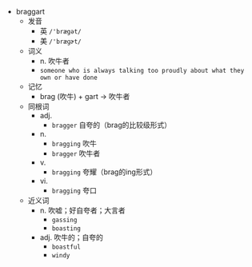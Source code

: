 - braggart
  - 发音
    - 英 `/'brægət/`
    - 美 `/'bræɡɚt/`
  - 词义
    - n. 吹牛者
    - `someone who is always talking too proudly about what they own or have done`
  - 记忆
    - brag (吹牛) + gart → 吹牛者
  - 同根词
    - adj.
      - `bragger` 自夸的（brag的比较级形式）
    - n.
      - `bragging` 吹牛
      - `bragger` 吹牛者
    - v.
      - `bragging` 夸耀（brag的ing形式）
    - vi.
      - `bragging` 夸口
  - 近义词
    - n. 吹嘘；好自夸者；大言者
      - `gassing`
      - `boasting`
    - adj. 吹牛的；自夸的
      - `boastful`
      - `windy`
